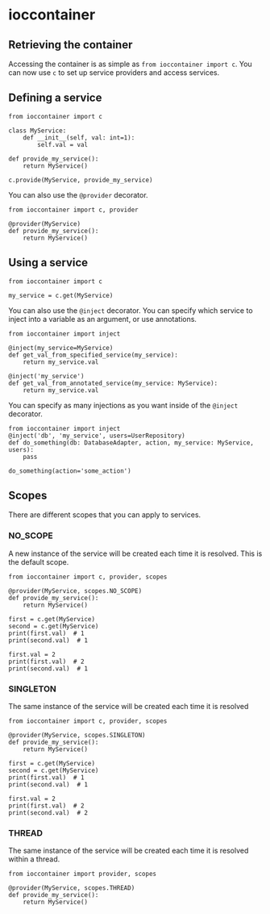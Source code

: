 # ioccontainer

## Retrieving the container
Accessing the container is as simple as `from ioccontainer import c`. You can now use `c` to set up service providers and access services.

## Defining a service
```
from ioccontainer import c

class MyService:
    def __init__(self, val: int=1):
        self.val = val

def provide_my_service():
    return MyService()

c.provide(MyService, provide_my_service)
```

You can also use the `@provider` decorator.
```
from ioccontainer import c, provider

@provider(MyService)
def provide_my_service():
    return MyService()
```

## Using a service
```
from ioccontainer import c

my_service = c.get(MyService)
```

You can also use the `@inject` decorator. You can specify which service to inject into a variable as an argument, or use annotations.
```
from ioccontainer import inject

@inject(my_service=MyService)
def get_val_from_specified_service(my_service):
    return my_service.val

@inject('my_service')
def get_val_from_annotated_service(my_service: MyService):
    return my_service.val
```

You can specify as many injections as you want inside of the `@inject` decorator.

```
from ioccontainer import inject
@inject('db', 'my_service', users=UserRepository)
def do_something(db: DatabaseAdapter, action, my_service: MyService, users):
    pass

do_something(action='some_action')
```

## Scopes
There are different scopes that you can apply to services.

### NO_SCOPE
A new instance of the service will be created each time it is resolved. This is the default scope.

```
from ioccontainer import c, provider, scopes

@provider(MyService, scopes.NO_SCOPE)
def provide_my_service():
    return MyService()

first = c.get(MyService)
second = c.get(MyService)
print(first.val)  # 1
print(second.val)  # 1

first.val = 2
print(first.val)  # 2
print(second.val)  # 1
```

### SINGLETON
The same instance of the service will be created each time it is resolved

```
from ioccontainer import c, provider, scopes

@provider(MyService, scopes.SINGLETON)
def provide_my_service():
    return MyService()

first = c.get(MyService)
second = c.get(MyService)
print(first.val)  # 1
print(second.val)  # 1

first.val = 2
print(first.val)  # 2
print(second.val)  # 2
```

### THREAD
The same instance of the service will be created each time it is resolved within a thread.

```
from ioccontainer import provider, scopes

@provider(MyService, scopes.THREAD)
def provide_my_service():
    return MyService()
```